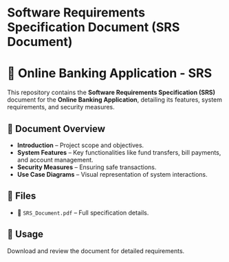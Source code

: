 <h1>Software Requirements Specification Document (SRS Document)</h1>

# 🏦 Online Banking Application - SRS  

This repository contains the **Software Requirements Specification (SRS)** document for the **Online Banking Application**, detailing its features, system requirements, and security measures.

## 📄 Document Overview  
- **Introduction** – Project scope and objectives.  
- **System Features** – Key functionalities like fund transfers, bill payments, and account management.  
- **Security Measures** – Ensuring safe transactions.  
- **Use Case Diagrams** – Visual representation of system interactions.  

## 📂 Files  
- 📜 `SRS_Document.pdf` – Full specification details.  

## 🚀 Usage  
Download and review the document for detailed requirements.  


